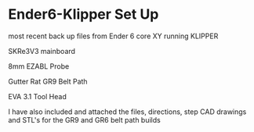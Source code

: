 # Ender6-Klipper Set Up #

most recent back up files from Ender 6 core XY running KLIPPER 

SKRe3V3 mainboard

8mm EZABL Probe

Gutter Rat GR9 Belt Path

EVA 3.1 Tool Head

I have also included and attached the files, directions, step CAD drawings and STL's for the GR9 
and GR6 belt path builds
